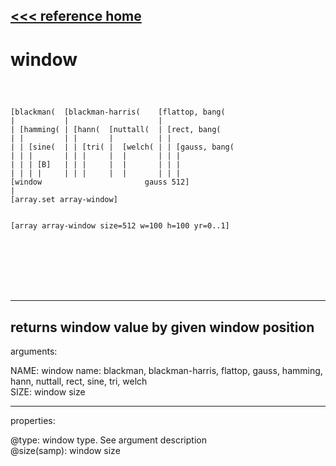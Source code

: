 [<<< reference home](ceammc_lib.md)
---

# window

```



[blackman(  [blackman-harris(    [flattop, bang(
|           |                    |
| [hamming( | [hann(  [nuttall(  | [rect, bang(
| |         | |       |          | |
| | [sine(  | | [tri( |  [welch( | | [gauss, bang(
| | |       | | |     |  |       | | |
| | | [B]   | | |     |  |       | | |
| | | |     | | |     |  |       | | |
[window                       gauss 512]
|
[array.set array-window]


[array array-window size=512 w=100 h=100 yr=0..1]






            
```
---
returns window value by given window position
---
arguments:

NAME: window name: blackman, blackman-harris, flattop,
            gauss, hamming, hann, nuttall, rect, sine, tri, welch<br>
SIZE: window size<br>

---
properties:

@type: window type. See argument
            description<br>
@size(samp): window
            size<br>


